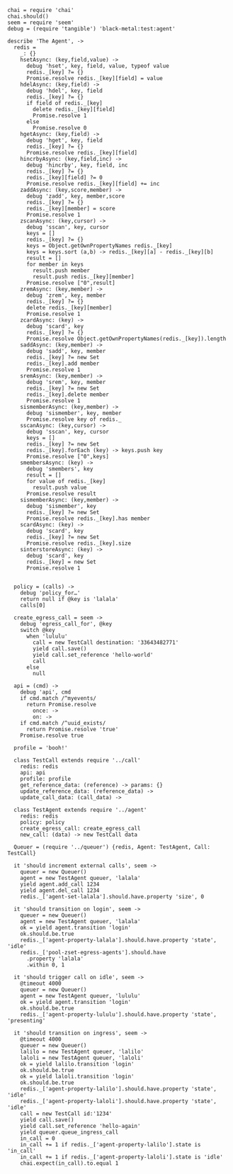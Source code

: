     chai = require 'chai'
    chai.should()
    seem = require 'seem'
    debug = (require 'tangible') 'black-metal:test:agent'

    describe 'The Agent', ->
      redis =
        _: {}
        hsetAsync: (key,field,value) ->
          debug 'hset', key, field, value, typeof value
          redis._[key] ?= {}
          Promise.resolve redis._[key][field] = value
        hdelAsync: (key,field) ->
          debug 'hdel', key, field
          redis._[key] ?= {}
          if field of redis._[key]
            delete redis._[key][field]
            Promise.resolve 1
          else
            Promise.resolve 0
        hgetAsync: (key,field) ->
          debug 'hget', key, field
          redis._[key] ?= {}
          Promise.resolve redis._[key][field]
        hincrbyAsync: (key,field,inc) ->
          debug 'hincrby', key, field, inc
          redis._[key] ?= {}
          redis._[key][field] ?= 0
          Promise.resolve redis._[key][field] += inc
        zaddAsync: (key,score,member) ->
          debug 'zadd', key, member,score
          redis._[key] ?= {}
          redis._[key][member] = score
          Promise.resolve 1
        zscanAsync: (key,cursor) ->
          debug 'sscan', key, cursor
          keys = []
          redis._[key] ?= {}
          keys = Object.getOwnPropertyNames redis._[key]
          keys = keys.sort (a,b) -> redis._[key][a] - redis._[key][b]
          result = []
          for member in keys
            result.push member
            result.push redis._[key][member]
          Promise.resolve ["0",result]
        zremAsync: (key,member) ->
          debug 'zrem', key, member
          redis._[key] ?= {}
          delete redis._[key][member]
          Promise.resolve 1
        zcardAsync: (key) ->
          debug 'scard', key
          redis._[key] ?= {}
          Promise.resolve Object.getOwnPropertyNames(redis._[key]).length
        saddAsync: (key,member) ->
          debug 'sadd', key, member
          redis._[key] ?= new Set
          redis._[key].add member
          Promise.resolve 1
        sremAsync: (key,member) ->
          debug 'srem', key, member
          redis._[key] ?= new Set
          redis._[key].delete member
          Promise.resolve 1
        sismemberAsync: (key,member) ->
          debug 'sismember', key, member
          Promise.resolve key of redis._
        sscanAsync: (key,cursor) ->
          debug 'sscan', key, cursor
          keys = []
          redis._[key] ?= new Set
          redis._[key].forEach (key) -> keys.push key
          Promise.resolve ["0",keys]
        smembersAsync: (key) ->
          debug 'smembers', key
          result = []
          for value of redis._[key]
            result.push value
          Promise.resolve result
        sismemberAsync: (key,member) ->
          debug 'sismember', key
          redis._[key] ?= new Set
          Promise.resolve redis._[key].has member
        scardAsync: (key) ->
          debug 'scard', key
          redis._[key] ?= new Set
          Promise.resolve redis._[key].size
        sinterstoreAsync: (key) ->
          debug 'scard', key
          redis._[key] = new Set
          Promise.resolve 1


      policy = (calls) ->
        debug 'policy_for…'
        return null if @key is 'lalala'
        calls[0]

      create_egress_call = seem ->
        debug 'egress_call_for', @key
        switch @key
          when 'lululu'
            call = new TestCall destination: '33643482771'
            yield call.save()
            yield call.set_reference 'hello-world'
            call
          else
            null

      api = (cmd) ->
        debug 'api', cmd
        if cmd.match /^myevents/
          return Promise.resolve
            once: ->
            on: ->
        if cmd.match /^uuid_exists/
          return Promise.resolve 'true'
        Promise.resolve true

      profile = 'booh!'

      class TestCall extends require '../call'
        redis: redis
        api: api
        profile: profile
        get_reference_data: (reference) -> params: {}
        update_reference_data: (reference_data) ->
        update_call_data: (call_data) ->

      class TestAgent extends require '../agent'
        redis: redis
        policy: policy
        create_egress_call: create_egress_call
        new_call: (data) -> new TestCall data

      Queuer = (require '../queuer') {redis, Agent: TestAgent, Call: TestCall}

      it 'should increment external calls', seem ->
        queuer = new Queuer()
        agent = new TestAgent queuer, 'lalala'
        yield agent.add_call 1234
        yield agent.del_call 1234
        redis._['agent-set-lalala'].should.have.property 'size', 0

      it 'should transition on login', seem ->
        queuer = new Queuer()
        agent = new TestAgent queuer, 'lalala'
        ok = yield agent.transition 'login'
        ok.should.be.true
        redis._['agent-property-lalala'].should.have.property 'state', 'idle'
        redis._['pool-zset-egress-agents'].should.have
          .property 'lalala'
          .within 0, 1

      it 'should trigger call on idle', seem ->
        @timeout 4000
        queuer = new Queuer()
        agent = new TestAgent queuer, 'lululu'
        ok = yield agent.transition 'login'
        ok.should.be.true
        redis._['agent-property-lululu'].should.have.property 'state', 'presenting'

      it 'should transition on ingress', seem ->
        @timeout 4000
        queuer = new Queuer()
        lalilo = new TestAgent queuer, 'lalilo'
        laloli = new TestAgent queuer, 'laloli'
        ok = yield lalilo.transition 'login'
        ok.should.be.true
        ok = yield laloli.transition 'login'
        ok.should.be.true
        redis._['agent-property-lalilo'].should.have.property 'state', 'idle'
        redis._['agent-property-laloli'].should.have.property 'state', 'idle'
        call = new TestCall id:'1234'
        yield call.save()
        yield call.set_reference 'hello-again'
        yield queuer.queue_ingress_call
        in_call = 0
        in_call += 1 if redis._['agent-property-lalilo'].state is 'in_call'
        in_call += 1 if redis._['agent-property-laloli'].state is 'idle'
        chai.expect(in_call).to.equal 1

